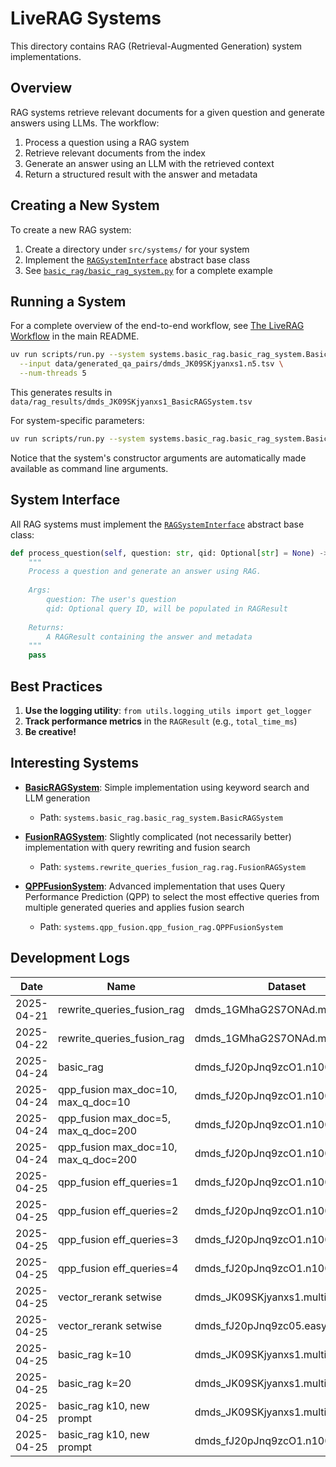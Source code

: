 # LiveRAG Systems

This directory contains RAG (Retrieval-Augmented Generation) system implementations.

## Overview

RAG systems retrieve relevant documents for a given question and generate answers using LLMs. The workflow:

1. Process a question using a RAG system
2. Retrieve relevant documents from the index
3. Generate an answer using an LLM with the retrieved context
4. Return a structured result with the answer and metadata

## Creating a New System

To create a new RAG system:

1. Create a directory under `src/systems/` for your system
2. Implement the [`RAGSystemInterface`](./rag_system_interface.py) abstract base class
3. See [`basic_rag/basic_rag_system.py`](./basic_rag/basic_rag_system.py) for a complete example

## Running a System

For a complete overview of the end-to-end workflow, see [The LiveRAG Workflow](../../README.md#the-liverag-workflow) in the main README.

```bash
uv run scripts/run.py --system systems.basic_rag.basic_rag_system.BasicRAGSystem \
  --input data/generated_qa_pairs/dmds_JK09SKjyanxs1.n5.tsv \
  --num-threads 5
```

This generates results in `data/rag_results/dmds_JK09SKjyanxs1_BasicRAGSystem.tsv`

For system-specific parameters:

```bash
uv run scripts/run.py --system systems.basic_rag.basic_rag_system.BasicRAGSystem --help
```

Notice that the system's constructor arguments are automatically made available as command line arguments.

## System Interface

All RAG systems must implement the [`RAGSystemInterface`](./rag_system_interface.py) abstract base class:

```python
def process_question(self, question: str, qid: Optional[str] = None) -> RAGResult:
    """
    Process a question and generate an answer using RAG.
    
    Args:
        question: The user's question
        qid: Optional query ID, will be populated in RAGResult
        
    Returns:
        A RAGResult containing the answer and metadata
    """
    pass
```

## Best Practices

1. **Use the logging utility**: `from utils.logging_utils import get_logger`
2. **Track performance metrics** in the `RAGResult` (e.g., `total_time_ms`)
3. **Be creative!**

## Interesting Systems

- **[BasicRAGSystem](./basic_rag/basic_rag_system.py)**: Simple implementation using keyword search and LLM generation
  - Path: `systems.basic_rag.basic_rag_system.BasicRAGSystem`

- **[FusionRAGSystem](./rewrite_queries_fusion_rag/rag.py)**: Slightly complicated (not necessarily better) implementation with query rewriting and fusion search
  - Path: `systems.rewrite_queries_fusion_rag.rag.FusionRAGSystem`

- **[QPPFusionSystem](./qpp_fusion/qpp_fusion_rag.py)**: Advanced implementation that uses Query Performance Prediction (QPP) to select the most effective queries from multiple generated queries and applies fusion search
  - Path: `systems.qpp_fusion.qpp_fusion_rag.QPPFusionSystem`

## Development Logs

| Date | Name | Dataset | Relevance | Faithfulness |
|------|------|---------|--------------------:|----------------------:|
| 2025-04-21 | rewrite_queries_fusion_rag | dmds_1GMhaG2S7ONAd.multi.n50.tsv | 1.57 | 0.57 |
| 2025-04-22 | rewrite_queries_fusion_rag | dmds_1GMhaG2S7ONAd.multi.n50.tsv | 1.50 | 0.66 |
| 2025-04-24 | basic_rag | dmds_fJ20pJnq9zcO1.n100.tsv | 1.51 | 0.43 |
| 2025-04-24 | qpp_fusion max_doc=10, max_q_doc=10 | dmds_fJ20pJnq9zcO1.n100.tsv | 1.57 | 0.64 |
| 2025-04-24 | qpp_fusion max_doc=5, max_q_doc=200 | dmds_fJ20pJnq9zcO1.n100.tsv | 1.34 | 0.63 |
| 2025-04-24 | qpp_fusion max_doc=10, max_q_doc=200 | dmds_fJ20pJnq9zcO1.n100.tsv | 1.38 | 0.56 |
| 2025-04-25 | qpp_fusion eff_queries=1 | dmds_fJ20pJnq9zcO1.n100.tsv | 1.25 | 0.55 |
| 2025-04-25 | qpp_fusion eff_queries=2 | dmds_fJ20pJnq9zcO1.n100.tsv | 1.34 | 0.5 |
| 2025-04-25 | qpp_fusion eff_queries=3 | dmds_fJ20pJnq9zcO1.n100.tsv | 1.33 | 0.64 |
| 2025-04-25 | qpp_fusion eff_queries=4 | dmds_fJ20pJnq9zcO1.n100.tsv | 1.42 | 0.58 |
| 2025-04-25 | vector_rerank setwise | dmds_JK09SKjyanxs1.multi.n5.tsv | 0.6 | 0 |
| 2025-04-25 | vector_rerank setwise | dmds_fJ20pJnq9zc05.easy.n5.tsv | 1.6 | 0.4 |
| 2025-04-25 | basic_rag k=10 | dmds_JK09SKjyanxs1.multi.n5.tsv | 1.0 | 0.4 |
| 2025-04-25 | basic_rag k=20 | dmds_JK09SKjyanxs1.multi.n5.tsv | 1.0 | 0.4 |
| 2025-04-25 | basic_rag k10, new prompt | dmds_JK09SKjyanxs1.multi.n5.tsv | 1.2 | 0.8 |
| 2025-04-25 | basic_rag k10, new prompt | dmds_fJ20pJnq9zcO1.n100.tsv | 1.41 | 0.59 |
